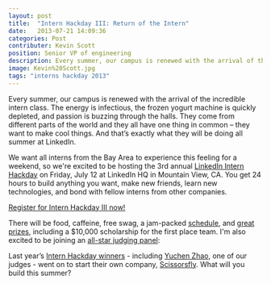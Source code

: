 ```yaml
---
layout: post
title:  "Intern Hackday III: Return of the Intern"
date:   2013-07-21 14:09:36
categories: Post
contributer: Kevin Scott
position: Senior VP of engineering
description: Every summer, our campus is renewed with the arrival of the incredible intern class. The energy is infectious, the frozen yogurt machine is quickly depleted, and passion is buzzing through the halls.
image: Kevin%20Scott.jpg
tags: "interns hackday 2013"
---
```


Every summer, our campus is renewed with the arrival of the incredible intern class. The energy is infectious, the frozen yogurt machine is quickly depleted, and passion is buzzing through the halls. They come from different parts of the world and they all have one thing in common – they want to make cool things. And that’s exactly what they will be doing all summer at LinkedIn.

We want all interns from the Bay Area to experience this feeling for a weekend, so we're excited to be hosting the 3rd annual [LinkedIn Intern Hackday](http://hackday.linkedin.com/intern/2013) on Friday, July 12 at LinkedIn HQ in Mountain View, CA. You get 24 hours to build anything you want, make new friends, learn new technologies, and bond with fellow interns from other companies. 

[Register for Intern Hackday III now!](http://hackday.linkedin.com/intern/2013)

There will be food, caffeine, free swag, a jam-packed [schedule](http://hackday.linkedin.com/intern/2013#!schedule), and [great prizes](http://hackday.linkedin.com/intern/2013#!prizes), including a $10,000 scholarship for the first place team. I'm also excited to be joining an [all-star judging panel](http://hackday.linkedin.com/intern/2013#!judges): 

Last year’s [Intern Hackday winners](http://hackday.linkedin.com/submission/intern/2012) - including [Yuchen Zhao](http://www.linkedin.com/pub/yuchen-zhao/30/537/6a2), one of our judges - went on to start their own company, [Scissorsfly](https://www.scissorsfly.com/). What will you build this summer? 